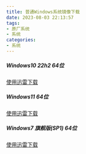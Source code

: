 ```yaml
---
title: 普通Windows系统镜像下载
date: 2023-08-03 22:13:57
tags:
- 原厂系统
- 系统
categories:
- 系统
---
```

<div class="container">
    <div class="row">
        <div class="col-sm-6 mb-4">
            <div class="card">
                <div class="card-body">
                    <h5 class="card-title">Windows10 22h2 64位</h5>
                    <a href="ed2k://|file|zh-cn_windows_10_consumer_editions_version_22h2_updated_july_2023_x64_dvd_0ee9325c.iso|6180538368|E8D84347816D015D84789366AB6E8DDA|/" class="btn btn-primary" id="liveToastBtn">使用迅雷下载</a>
                </div>
            </div>
        </div>
        <div class="col-sm-6 mb-4">
            <div class="card">
                <div class="card-body">
                    <h5 class="card-title">Windows11  64位</h5>
                    <a href="ed2k://|file|zh-cn_windows_11_consumer_editions_version_22h2_updated_july_2023_x64_dvd_f69501d4.iso|5984909312|1F6F2F8E50F9A3AEE915F8B10F409CA7|/" class="btn btn-primary">使用迅雷下载</a>
                </div>
            </div>
        </div>
    </div>
    <div class="row">
        <div class="col-sm-6 mb-4">
            <div class="card">
                <div class="card-body">
                    <h5 class="card-title">Windows7 旗舰版(SP1)  64位</h5>
                    <a href="ed2k://|file|cn_windows_7_ultimate_with_sp1_x64_dvd_u_677408.iso|3420557312|B58548681854236C7939003B583A8078|/" class="btn btn-primary">使用迅雷下载</a>
                </div>
            </div>
        </div>
    </div>
</div>
